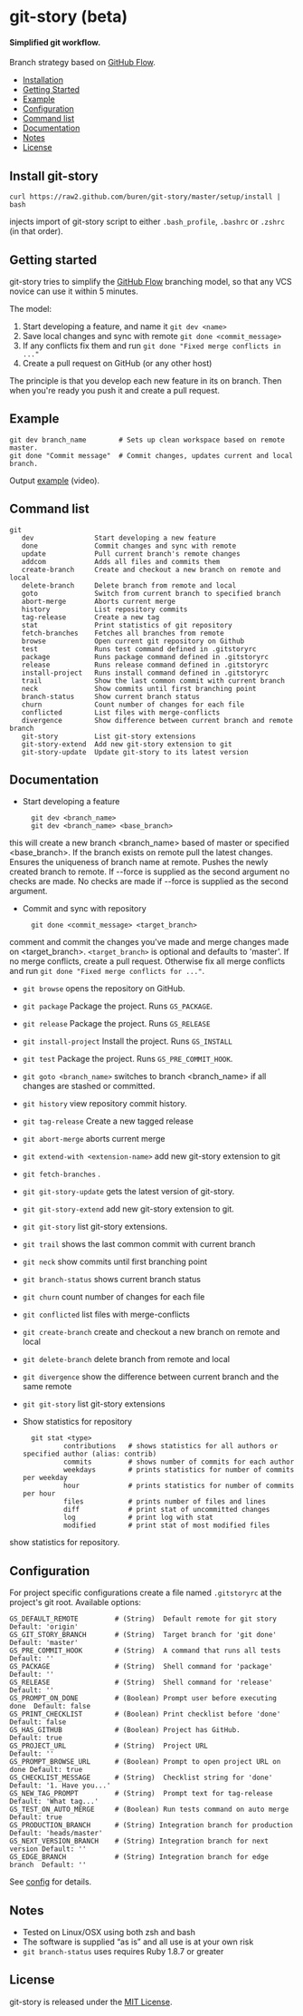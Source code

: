 # git-story (beta)

#### Simplified git workflow.

Branch strategy based on [GitHub Flow](http://scottchacon.com/2011/08/31/github-flow.html).

* [Installation](#install-git-story)
* [Getting Started](#getting-started)
* [Example](#example)
* [Configuration](#configuration)
* [Command list](#command-list)
* [Documentation](#documentation)
* [Notes](#notes)
* [License](#license)

## Install git-story

    curl https://raw2.github.com/buren/git-story/master/setup/install | bash
injects import of git-story script to either `.bash_profile`, `.bashrc` or `.zshrc` (in that order).

## Getting started
git-story tries to simplify the [GitHub Flow](http://scottchacon.com/2011/08/31/github-flow.html) branching model, so that any VCS novice can use it within 5 minutes.

The model:

1. Start developing a feature, and name it `git dev <name>`
2. Save local changes and sync with remote `git done <commit_message>`
3. If any conflicts fix them and run `git done "Fixed merge conflicts in ..."`
4. Create a pull request on GitHub (or any other host)

The principle is that you develop each new feature in its on branch. Then when you're ready you push it and create a pull request.

## Example

    git dev branch_name        # Sets up clean workspace based on remote master.
    git done "Commit message"  # Commit changes, updates current and local branch.
Output [example](http://showterm.io/238c04d003bfb22f1d91d) (video).

## Command list

    git
       dev               Start developing a new feature
       done              Commit changes and sync with remote
       update            Pull current branch's remote changes
       addcom            Adds all files and commits them
       create-branch     Create and checkout a new branch on remote and local
       delete-branch     Delete branch from remote and local
       goto              Switch from current branch to specified branch
       abort-merge       Aborts current merge
       history           List repository commits
       tag-release       Create a new tag
       stat              Print statistics of git repository
       fetch-branches    Fetches all branches from remote
       browse            Open current git repository on Github
       test              Runs test command defined in .gitstoryrc
       package           Runs package command defined in .gitstoryrc
       release           Runs release command defined in .gitstoryrc
       install-project   Runs install command defined in .gitstoryrc
       trail             Show the last common commit with current branch
       neck              Show commits until first branching point
       branch-status     Show current branch status
       churn             Count number of changes for each file
       conflicted        List files with merge-conflicts
       divergence        Show difference between current branch and remote branch
       git-story         List git-story extensions
       git-story-extend  Add new git-story extension to git
       git-story-update  Update git-story to its latest version


## Documentation

* Start developing a feature

        git dev <branch_name>
        git dev <branch_name> <base_branch>
this will create a new branch <branch_name> based of master or specified <base_branch>. If the branch exists on remote pull the latest changes. Ensures the uniqueness of branch name at remote. Pushes the newly created branch to remote.
If --force is supplied as the second argument no checks are made.
No checks are made if --force is supplied as the second argument.
* Commit and sync with repository

        git done <commit_message> <target_branch>
comment and commit the changes you've made and merge changes made on <target_branch>.
`<target_branch>` is optional and defaults to 'master'.
If no merge conflicts, create a pull request. Otherwise fix all merge conflicts and run `git done "Fixed merge conflicts for ..."`.
* `git browse`  opens the repository on GitHub.
* `git package` Package the project. Runs `GS_PACKAGE`.
* `git release` Package the project. Runs `GS_RELEASE`
* `git install-project` Install the project. Runs `GS_INSTALL`
* `git test`    Package the project. Runs `GS_PRE_COMMIT_HOOK`.
* `git goto <branch_name>` switches to branch <branch_name> if all changes are stashed or committed.
* `git history` view repository commit history.
* `git tag-release` Create a new tagged release
* `git abort-merge` aborts current merge
* `git extend-with <extension-name>` add new git-story extension to git
* `git fetch-branches` .
* `git git-story-update` gets the latest version of git-story.
* `git git-story-extend` add new git-story extension to git.
* `git git-story` list git-story extensions.
* `git trail` shows the last common commit with current branch
* `git neck` show commits until first branching point
* `git branch-status` shows current branch status
* `git churn` count number of changes for each file
* `git conflicted` list files with merge-conflicts
* `git create-branch` create and checkout a new branch on remote and local
* `git delete-branch` delete branch from remote and local
* `git divergence` show the difference between current branch and the same remote
* `git git-story` list git-story extensions
* Show statistics for repository

        git stat <type>
                contributions   # shows statistics for all authors or specified author (alias: contrib)
                commits         # shows number of commits for each author
                weekdays        # prints statistics for number of commits per weekday
                hour            # prints statistics for number of commits per hour
                files           # prints number of files and lines
                diff            # print stat of uncommitted changes
                log             # print log with stat
                modified        # print stat of most modified files
show statistics for repository.

## Configuration
For project specific configurations create a file named `.gitstoryrc` at the project's git root.
Available options:

    GS_DEFAULT_REMOTE         # (String)  Default remote for git story       Default: 'origin'
    GS_GIT_STORY_BRANCH       # (String)  Target branch for 'git done'       Default: 'master'
    GS_PRE_COMMIT_HOOK        # (String)  A command that runs all tests      Default: ''
    GS_PACKAGE                # (String)  Shell command for 'package'        Default: ''
    GS_RELEASE                # (String)  Shell command for 'release'        Default: ''
    GS_PROMPT_ON_DONE         # (Boolean) Prompt user before executing done  Default: false
    GS_PRINT_CHECKLIST        # (Boolean) Print checklist before 'done'      Default: false
    GS_HAS_GITHUB             # (Boolean) Project has GitHub.                Default: true
    GS_PROJECT_URL            # (String)  Project URL                        Default: ''
    GS_PROMPT_BROWSE_URL      # (Boolean) Prompt to open project URL on done Default: true
    GS_CHECKLIST_MESSAGE      # (String)  Checklist string for 'done'        Default: '1. Have you...'
    GS_NEW_TAG_PROMPT         # (String)  Prompt text for tag-release        Default: 'What tag...'
    GS_TEST_ON_AUTO_MERGE     # (Boolean) Run tests command on auto merge    Default: true
    GS_PRODUCTION_BRANCH      # (String) Integration branch for production   Default: 'heads/master'
    GS_NEXT_VERSION_BRANCH    # (String) Integration branch for next version Default: ''
    GS_EDGE_BRANCH            # (String) Integration branch for edge branch  Default: ''

See [config](https://github.com/buren/git-story/blob/master/config) for details.

## Notes
* Tested on Linux/OSX using both zsh and bash
* The software is supplied “as is” and all use is at your own risk
* `git branch-status` uses requires Ruby 1.8.7 or greater

## License
git-story is released under the [MIT License](https://github.com/buren/git-story/blob/master/LICENSE).
